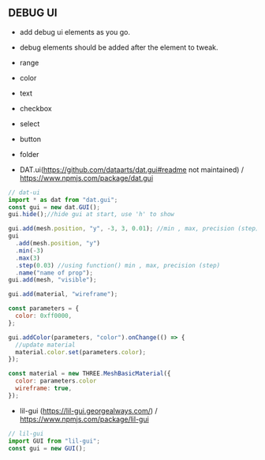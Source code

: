 ## DEBUG UI

- add debug ui elements as you go.
- debug elements should be added after the element to tweak.

- range
- color
- text
- checkbox
- select
- button
- folder

- DAT.ui(https://github.com/dataarts/dat.gui#readme not maintained) / https://www.npmjs.com/package/dat.gui

```js
// dat-ui
import * as dat from "dat.gui";
const gui = new dat.GUI();
gui.hide();//hide gui at start, use 'h' to show

gui.add(mesh.position, "y", -3, 3, 0.01); //min , max, precision (step)
gui
  .add(mesh.position, "y")
  .min(-3)
  .max(3)
  .step(0.03) //using function() min , max, precision (step)
  .name("name of prop");
gui.add(mesh, "visible");

gui.add(material, "wireframe");

const parameters = {
  color: 0xff0000,
};

gui.addColor(parameters, "color").onChange(() => {
  //update material
  material.color.set(parameters.color);
});

const material = new THREE.MeshBasicMaterial({
  color: parameters.color
  wireframe: true,
});
```

- lil-gui (https://lil-gui.georgealways.com/) / https://www.npmjs.com/package/lil-gui

```js
// lil-gui
import GUI from "lil-gui";
const gui = new GUI();